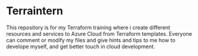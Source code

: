 # Terraintern

This repository is for my Terraform training where i create different resources and services to Azure Cloud from Terraform templates. 
Everyone can comment or modify my files and give hints and tips to me how to develope myself, and get better touch in cloud development.

